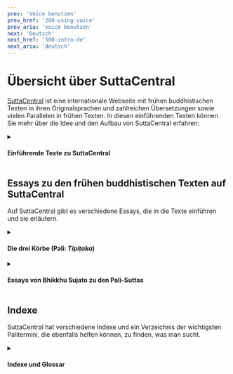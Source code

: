 ```yaml
---
prev: 'Voice benutzen'
prev_href: '200-using-voice'
prev_aria: 'voice benutzen'
next: 'Deutsch'
next_href: '500-intro-de'
next_aria: 'deutsch'
---
```

# Übersicht über SuttaCentral
<a href="https://suttacentral.net" target="_blank">SuttaCentral</a> ist eine internationale Webseite mit frühen buddhistischen Texten in ihren Originalsprachen und zahlreichen Übersetzungen sowie vielen Parallelen in frühen Texten. In diesen einführenden Texten können Sie mehr über die Idee und den Aufbau von SuttaCentral erfahren:

<details>
<summary><h4>Einführende Texte zu SuttaCentral</h4></summary>

* <a href="/dhammaregen/de/301-uber-sc" target="_blank">Über SuttaCentral</a>: Idee und Entstehung der Webseite SuttaCentral.
* <a href="/dhammaregen/de/301-einfuhrung" target="_blank">Einführung zu SuttaCentral</a>: Über die Inhalte von SuttaCentral.
* <a href="/dhammaregen/de/301-methodik" target="_blank">Methodik und Quellen</a>: Die Entdeckung von Parallelen zwischen frühen buddhistischen Texten aus verschiedenen Überlieferungen als Keim, aus dem SuttaCentral sich entwickelt hat; Textquellen und Bibliografie.
* <a href="/dhammaregen/de/301-nummerierung" target="_blank">Nummerierung der Suttas</a>: Richtlinien für die Kennziffern früher buddhistischer Texte.
* <a href="/dhammaregen/de/301-abkurzungen" target="_blank">Abkürzungen</a>: Unverwechselbare Kürzel für alle Texteinheiten.
* <a href="/dhammaregen/de/301-sprachen" target="_blank">Sprachen auf SuttaCentral</a>: Alte Sprachen (Quellsprachen) und Sprachen, in die übersetzt wurde.
* <a href="/dhammaregen/de/301-lizenzen" target="_blank">Lizenzen</a>: Urheberrecht auf SuttaCentral.
* <a href="/dhammaregen/de/301-herunterladen" target="_blank">Zum Herunterladen</a>: EPUBs, PDFs und mehr.
* <a href="/dhammaregen/de/301-wurdigung" target="_blank">Würdigung</a>: Menschen und Organisationen, die SuttaCentral möglich gemacht haben.
* <a href="/dhammaregen/de/301-spenden" target="_blank">Spenden an SuttaCentral</a>: Wie Sie SuttaCentral unterstützen können.
</details>

## Essays zu den frühen buddhistischen Texten auf SuttaCentral
Auf SuttaCentral gibt es verschiedene Essays, die in die Texte einführen und sie erläutern.

<details>
<summary><h4>Die drei Körbe (Pali: <em>Tipiṭaka</em>)</h4></summary>
Sie finden auf SuttaCentral allgemeine Einführungen zu den drei Abschnitten oder „Körben“ des Palikanon, in denen die Texte überliefert sind: 

* <a href="https://suttacentral.net/discourses" target="_blank">
    Discourses</a> von Bhikkhu Sujato (Englisch)
* <a href="https://suttacentral.net/vinaya" target="_blank">
    The Monastic Law</a> von Bhikkhu Brahmali (Englisch)
* <a href="https://suttacentral.net/abhidhamma" target="_blank">
    Abhidhamma</a> von Bhikkhu Sujato (Englisch)
</details>

<details>
<summary><h4>Essays von Bhikkhu Sujato zu den Pali-Suttas</h4></summary>
Bhante Sujato hat für SuttaCentral umfangreiche Leitfäden zu den Palisuttas verfasst, die zahlreiche Einzelheiten und Feinheiten ausführlich behandeln:

* [Ein Leitfaden zu den Pali‐Suttas](/dhammaregen/de/321-leitfaden-palisuttas)
* <a href="https://suttacentral.net/dn-guide-sujato" target="_blank">The Long Discourses: Dhamma as literature and compilation</a> (Englisch)
* <a href="https://suttacentral.net/mn-guide-sujato" target="_blank">The Middle Discourses: conversations on matters of deep truth</a> (Englisch)
* <a href="https://suttacentral.net/sn-guide-sujato" target="_blank">The Linked Discourses: the blueprint for Buddhist philosophy</a> (Englisch)
* <a href="https://suttacentral.net/an-guide-sujato" target="_blank">The Numbered Discourses: things that are useful every day</a> (Englisch)
</details>

## Indexe
SuttaCentral hat verschiedene Indexe und ein Verzeichnis der wichtigsten Palitermini, die ebenfalls helfen können, zu finden, was man sucht.

<details>
<summary><h4>Indexe und Glossar</h4></summary>

* <a href="https://suttacentral.net/subjects" target="_blank">Index of Subjects</a> (Englisch)
* <a href="https://suttacentral.net/similes" target="_blank">Index of Similes</a> (Englisch)
* <a href="https://suttacentral.net/names" target="_blank">Index of Names</a> (Englisch)
* <a href="https://suttacentral.net/terminology" target="_blank">Basic Pali Terminology</a> (Englisch)
</details>
